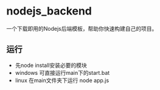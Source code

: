 # nodejs_backend
一个下载即用的Nodejs后端模板，帮助你快速构建自己的项目。

## 运行
- 先node install安装必要的模块
- windows 可直接运行main下的start.bat
- linux 在main文件夹下运行 node app.js